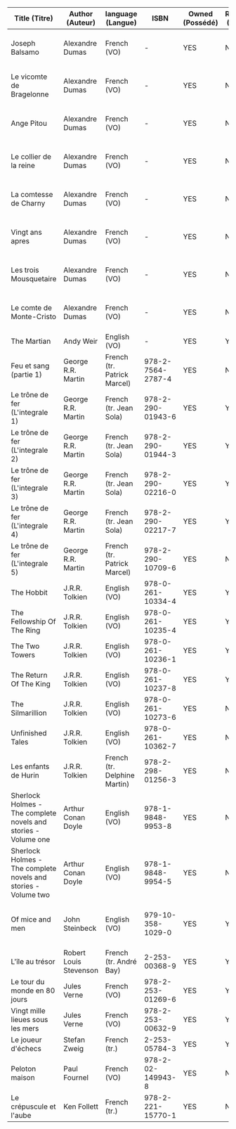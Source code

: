 <!--| test | john | English (VO) | - | yes | no | no | aaa|
| test | john | English (tr. Bill) | - | yes | no | no | aaa| -->

| Title (Titre) | Author (Auteur) | language (Langue) | ISBN | Owned (Possédé) | Read (Lu) | State (Situation) | Notes |
| - | - | - | - | - | - | - | - |
| Joseph Balsamo | Alexandre Dumas | French (VO) | - | YES | NO | Avignon | 4 livres, Belle collection Auteur |
| Le vicomte de Bragelonne | Alexandre Dumas | French (VO) | - | YES | NO | Avignon | 6 livres, Belle collection Auteur |
| Ange Pitou | Alexandre Dumas | French (VO) | - | YES | NO | Avignon | 2 livres, Belle collection Auteur |
| Le collier de la reine | Alexandre Dumas | French (VO) | - | YES | NO | Avignon | 2 livres, Belle collection Auteur |
| La comtesse de Charny | Alexandre Dumas | French (VO) | - | YES | NO | Avignon | 4 livres, Belle collection Auteur |
| Vingt ans apres | Alexandre Dumas | French (VO) | - | YES | NO | Avignon | 2 livres, Belle collection Auteur |
| Les trois Mousquetaire | Alexandre Dumas | French (VO) | - | YES | NO | Avignon | 2 livres, Belle collection Auteur |
| Le comte de Monte-Cristo | Alexandre Dumas | French (VO) | - | YES | NO | Avignon | 4 livres, Belle collection Auteur |
| The Martian | Andy Weir | English (VO) | - | YES | YES | Prêté Papa | |
| Feu et sang (partie 1) | George R.R. Martin | French (tr. Patrick Marcel) | 978-2-7564-2787-4 | YES | NO | Montpellier | - |
| Le trône de fer (L'integrale 1) | George R.R. Martin | French (tr. Jean Sola) | 978-2-290-01943-6 | YES | YES | Montpellier | - |
| Le trône de fer (L'integrale 2) | George R.R. Martin | French (tr. Jean Sola) | 978-2-290-01944-3 | YES | YES | Montpellier | - |
| Le trône de fer (L'integrale 3) | George R.R. Martin | French (tr. Jean Sola) | 978-2-290-02216-0 | YES | YES | Montpellier | - |
| Le trône de fer (L'integrale 4) | George R.R. Martin | French (tr. Jean Sola) | 978-2-290-02217-7 | YES | YES | Montpellier | - |
| Le trône de fer (L'integrale 5) | George R.R. Martin | French (tr. Patrick Marcel) | 978-2-290-10709-6 | YES | NO | Montpellier | - |
| The Hobbit | J.R.R. Tolkien | English (VO) | 978-0-261-10334-4 | YES | YES | Prêté Regis | - |
| The Fellowship Of The Ring | J.R.R. Tolkien | English (VO) | 978-0-261-10235-4 | YES | YES | Montpellier | - |
| The Two Towers | J.R.R. Tolkien | English (VO) | 978-0-261-10236-1 | YES | YES | Montpellier | - |
| The Return Of The King | J.R.R. Tolkien | English (VO) | 978-0-261-10237-8 | YES | YES | Montpellier | - |
| The Silmarillion | J.R.R. Tolkien | English (VO) | 978-0-261-10273-6 | YES | NO | Montpellier | - |
| Unfinished Tales | J.R.R. Tolkien | English (VO) | 978-0-261-10362-7 | YES | NO | Montpellier | - |
| Les enfants de Hurin | J.R.R. Tolkien | French (tr. Delphine Martin) | 978-2-298-01256-3 | YES | NO | Montpellier | Jolie édition illustrée |
| Sherlock Holmes - The complete novels and stories - Volume one | Arthur Conan Doyle | English (VO) | 978-1-9848-9953-8 | YES | NO | Montpellier | - |
| Sherlock Holmes - The complete novels and stories - Volume two | Arthur Conan Doyle | English (VO) | 978-1-9848-9954-5 | YES | NO | Montpellier | - |
| Of mice and men | John Steinbeck | English (VO) | 979-10-358-1029-0 | YES | YES | Prêté Regis | edition apprendre l'anglais (depuis le français) |
| L'île au trésor | Robert Louis Stevenson | French (tr. André Bay) | 2-253-00368-9 | YES | YES | Montpellier | - |
| Le tour du monde en 80 jours | Jules Verne | French (VO) | 978-2-253-01269-6 | YES | YES | Montpellier | - |
| Vingt mille lieues sous les mers | Jules Verne | French (VO) | 978-2-253-00632-9 | YES | YES | Montpellier | - |
| Le joueur d'échecs | Stefan Zweig | French (tr.) | 2-253-05784-3 | YES | YES | Montpellier | - |
| Peloton maison | Paul Fournel | French (VO) | 978-2-02-149943-8 | YES | NO | Montpellier | - |
| Le crépuscule et l'aube | Ken Follett | French (tr.) | 978-2-221-15770-1 | YES | NO | Montpellier | - |


